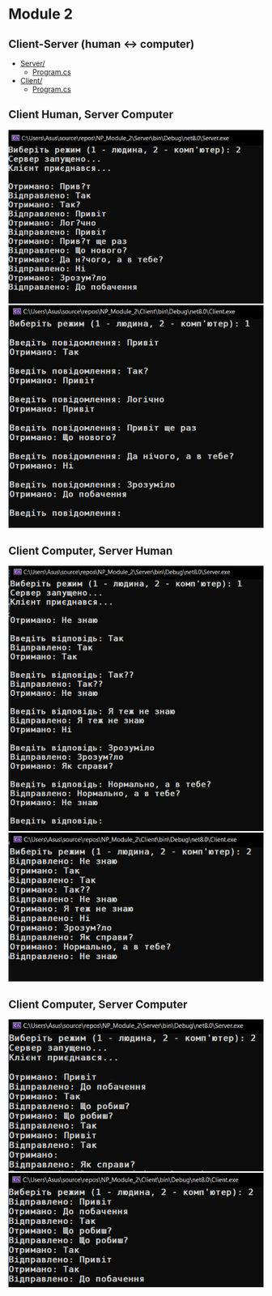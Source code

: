 # Module 2

## Client-Server (human <-> computer)

- [Server/](Server/)
  - [Program.cs](Server/Program.cs)
- [Client/](Client/)
  - [Program.cs](Client/Program.cs)

## Client Human, Server Computer
<p align="center" >
    <img src="images/server-hr.png">
    <img src="images/client-hr.png">
</p>

## Client Computer, Server Human
<p align="center" >
    <img src="images/server-rh.png">
    <img src="images/client-rh.png">
</p>

## Client Computer, Server Computer
<p align="center" >
    <img src="images/server-rr.png">
    <img src="images/client-rr.png">
</p>
